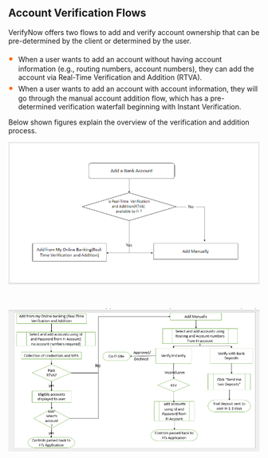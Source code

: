 ## Account Verification Flows

VerifyNow offers two flows to add and verify account ownership that can be pre-determined by the client or determined by the user.

<div class="card-body">
<ul>
<li>When a user wants to add an account without having account information (e.g., routing numbers, account numbers), they can add the account via Real-Time Verification and Addition (RTVA).</li>

<li>When a user wants to add an account with account information, they will go through the manual account addition flow, which has a pre-determined verification waterfall beginning with Instant Verification.</li>
</ul>
</div>

Below shown figures explain the overview of the verification and addition process.


<center>

 ![image](../assets/images/addbankaccountflowchart.png)

 &nbsp;

</center>


<center>

 ![image](../assets/images/rtvaflowchart.png)

 &nbsp;

</center>


<style>
    .card-body ul {
        list-style: none;
        padding-left: 20px;
    }
    .card-body ul li::before {
        content: "\2022";
        font-size: 1.5em;
        color: #f60;
        display: inline-block;
        width: 1em;
        margin-left: -1em;
    }
</style>